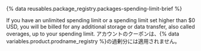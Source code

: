 {% data reusables.package_registry.packages-spending-limit-brief %}

If you have an unlimited spending limit or a spending limit set higher than $0 USD, you will be billed for any additional storage or data transfer, also called overages, up to your spending limit. アカウントのクーポンは、{% data variables.product.prodname_registry %}の過剰分には適用されません。
